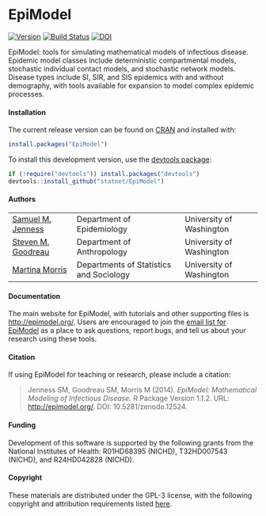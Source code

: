 EpiModel
===============

[![Version](http://img.shields.io/badge/Version-1.1.2-orange.svg?style=flat)](https://github.com/statnet/EpiModel/releases/tag/v1.1.2)
[![Build Status](http://img.shields.io/travis/statnet/EpiModel/master.svg?style=flat)](https://travis-ci.org/statnet/EpiModel)
[![DOI](http://img.shields.io/badge/DOI-10.5281%2Fzenodo.13012-blue.svg?style=flat)](http://dx.doi.org/10.5281/zenodo.13012)

EpiModel: tools for simulating mathematical models of infectious disease. Epidemic model classes include deterministic compartmental models, stochastic individual contact models, and stochastic network models. Disease types include SI, SIR, and SIS epidemics with and without demography, with tools available for expansion to model complex epidemic processes.


#### Installation
The current release version can be found on <a href="http://cran.r-project.org/web/packages/EpiModel/index.html" target="_blank">CRAN</a> and installed with:
```r
install.packages("EpiModel")
```

To install this development version, use the <a href="https://github.com/hadley/devtools" target="_blank">devtools package</a>:
```r
if (!require("devtools")) install.packages("devtools")
devtools::install_github("statnet/EpiModel")
```

#### Authors
<table>
  <tr>
    <td><a href="http://samueljenness.org/" target="_blank">Samuel M. Jenness</a></th>
    <td>Department of Epidemiology</th>
    <td>University of Washington</th>
  </tr>
  <tr>
    <td><a href="http://faculty.washington.edu/goodreau/" target="_blank">Steven M. Goodreau</a></td>
    <td>Department of Anthropology</td>
    <td>University of Washington</td>
  </tr>
  <tr>
    <td><a href="http://faculty.washington.edu/morrism/" target="_blank">Martina Morris</a></td>
    <td>Departments of Statistics and Sociology</td>
    <td>University of Washington</td>
  </tr>
</table>


#### Documentation
The main website for EpiModel, with tutorials and other supporting files is <a href="http://epimodel.org/" target="_blank">http://epimodel.org/</a>. Users are encouraged to join the <a href="http://mailman11.u.washington.edu/mailman/listinfo/epimodel" target="_blank">email list for EpiModel</a> as a place to ask questions, report bugs, and tell us about your research using these tools.

#### Citation
If using EpiModel for teaching or research, please include a citation:
> Jenness SM, Goodreau SM, Morris M (2014). *EpiModel: Mathematical Modeling of Infectious Disease.* R Package Version 1.1.2. URL: http://epimodel.org/. DOI: 10.5281/zenodo.12524.

#### Funding
Development of this software is supported by the following grants from the National Institutes of Health: R01HD68395 (NICHD), T32HD007543 (NICHD), and R24HD042828 (NICHD).

#### Copyright
These materials are distributed under the GPL-3 license, with the following copyright and attribution requirements listed <a href="http://statnet.csde.washington.edu/attribution.shtml" target="_blank">here</a>.
